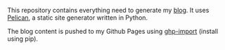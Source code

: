 This repository contains everything need to generate my [blog](http://gdmf.github.com). It uses [Pelican](http://docs.getpelican.com/en/latest/), a static site generator written in Python.

The blog content is pushed to my Github Pages using [ghp-import](https://github.com/davisp/ghp-import) (install using pip).


